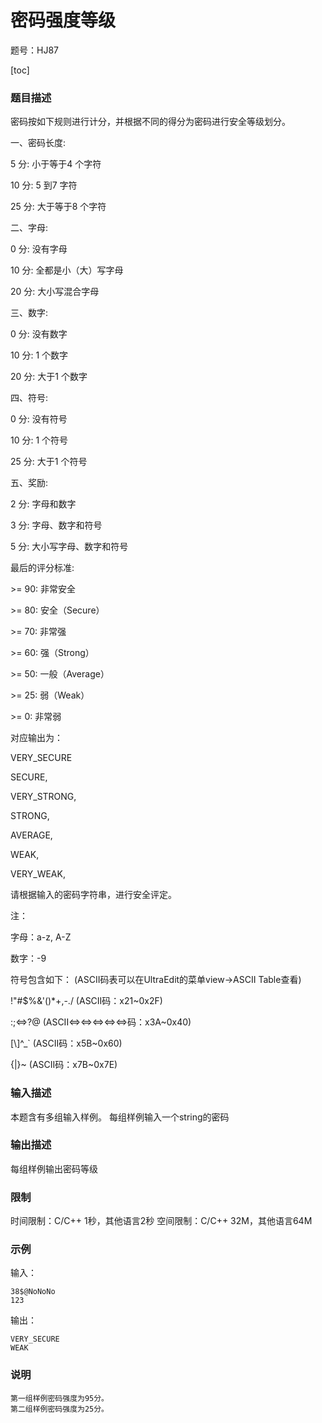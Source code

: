 # 密码强度等级

题号：HJ87

[toc]

### 题目描述

密码按如下规则进行计分，并根据不同的得分为密码进行安全等级划分。

一、密码长度:

5 分: 小于等于4 个字符

10 分: 5 到7 字符

25 分: 大于等于8 个字符

二、字母:

0 分: 没有字母

10 分: 全都是小（大）写字母

20 分: 大小写混合字母

三、数字:

0 分: 没有数字

10 分: 1 个数字

20 分: 大于1 个数字

四、符号:

0 分: 没有符号

10 分: 1 个符号

25 分: 大于1 个符号

五、奖励:

2 分: 字母和数字

3 分: 字母、数字和符号

5 分: 大小写字母、数字和符号

最后的评分标准:

\>= 90: 非常安全

\>= 80: 安全（Secure）

\>= 70: 非常强

\>= 60: 强（Strong）

\>= 50: 一般（Average）

\>= 25: 弱（Weak）

\>= 0:  非常弱


对应输出为：

VERY_SECURE

SECURE,

VERY_STRONG,

STRONG,

AVERAGE,

WEAK,

VERY_WEAK,


请根据输入的密码字符串，进行安全评定。

注：

字母：a-z, A-Z

数字：-9

符号包含如下： (ASCII码表可以在UltraEdit的菜单view->ASCII Table查看)

!"#$%&'()*+,-./     (ASCII码：x21~0x2F)

:;<=>?@             (ASCII<=><=><=><=><=>码：x3A~0x40)

[\\]^_`              (ASCII码：x5B~0x60)

{|}~                (ASCII码：x7B~0x7E)

### 输入描述

本题含有多组输入样例。
每组样例输入一个string的密码

### 输出描述

每组样例输出密码等级

### 限制
时间限制：C/C++ 1秒，其他语言2秒 
空间限制：C/C++ 32M，其他语言64M

### 示例

输入：
```
38$@NoNoNo
123
```

输出：
```
VERY_SECURE
WEAK
```

### 说明

```
第一组样例密码强度为95分。
第二组样例密码强度为25分。
```